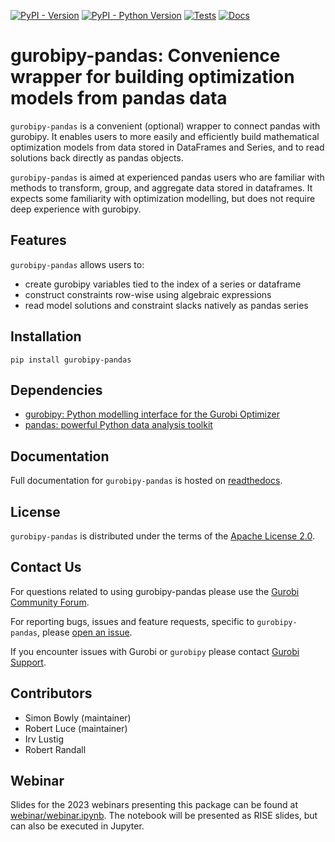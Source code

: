[![PyPI - Version](https://img.shields.io/pypi/v/gurobipy-pandas.svg)](https://pypi.org/project/gurobipy-pandas)
[![PyPI - Python Version](https://img.shields.io/pypi/pyversions/gurobipy-pandas.svg)](https://pypi.org/project/gurobipy-pandas)
[![Tests](https://github.com/Gurobi/gurobipy-pandas/actions/workflows/test.yml/badge.svg?branch=main)](https://github.com/Gurobi/gurobipy-pandas/actions/workflows/test.yml?query=branch%3Amain++)
[![Docs](https://readthedocs.com/projects/gurobi-optimization-gurobipy-pandas/badge/?version=latest)](https://gurobi-optimization-gurobipy-pandas.readthedocs-hosted.com/en/latest)

# gurobipy-pandas: Convenience wrapper for building optimization models from pandas data

`gurobipy-pandas` is a convenient (optional) wrapper to connect pandas with gurobipy. It enables users to more easily and efficiently build mathematical optimization models from data stored in DataFrames and Series, and to read solutions back directly as pandas objects.

`gurobipy-pandas` is aimed at experienced pandas users who are familiar with methods to transform, group, and aggregate data stored in dataframes. It expects some familiarity with optimization modelling, but does not require deep experience with gurobipy.

## Features

`gurobipy-pandas` allows users to:

- create gurobipy variables tied to the index of a series or dataframe
- construct constraints row-wise using algebraic expressions
- read model solutions and constraint slacks natively as pandas series

## Installation

```console
pip install gurobipy-pandas
```

## Dependencies

- [gurobipy: Python modelling interface for the Gurobi Optimizer](https://pypi.org/project/gurobipy/)
- [pandas: powerful Python data analysis toolkit](https://pypi.org/project/pandas/)

## Documentation

Full documentation for `gurobipy-pandas` is hosted on [readthedocs](https://gurobi-optimization-gurobipy-pandas.readthedocs-hosted.com/en/latest).

## License

`gurobipy-pandas` is distributed under the terms of the [Apache License 2.0](https://spdx.org/licenses/Apache-2.0.html).

## Contact Us

For questions related to using gurobipy-pandas please use the [Gurobi Community Forum](https://support.gurobi.com/hc/en-us/community/topics/10373864542609-GitHub-Projects>).

For reporting bugs, issues and feature requests, specific to `gurobipy-pandas`, please [open an issue](https://github.com/Gurobi/gurobipy-pandas/issues).

If you encounter issues with Gurobi or `gurobipy` please contact [Gurobi Support](https://support.gurobi.com/hc/en-us).

## Contributors

- Simon Bowly (maintainer)
- Robert Luce (maintainer)
- Irv Lustig
- Robert Randall

## Webinar

Slides for the 2023 webinars presenting this package can be found at [webinar/webinar.ipynb](https://github.com/Gurobi/gurobipy-pandas/blob/main/webinar/webinar.ipynb). The notebook will be presented as RISE slides, but can also be executed in Jupyter.
